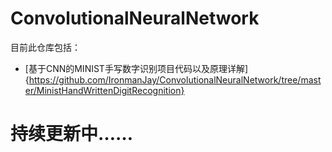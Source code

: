 # ConvolutionalNeuralNetwork
目前此仓库包括：
- [基于CNN的MINIST手写数字识别项目代码以及原理详解]{https://github.com/IronmanJay/ConvolutionalNeuralNetwork/tree/master/MinistHandWrittenDigitRecognition}

# 持续更新中……
